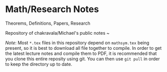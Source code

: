 # Math/Research Notes
Theorems, Definitions, Papers, Research

Repository of chakravala/Michael's public notes ~

*Note*: Most `*.tex` files in this repository depend on `mathsym.tex` being present, so it is best to download all file together to compile. In order to get the latest lecture notes and compile them to PDF, it is recommended that you clone this entire reposity using git. You can then use `git pull` in order to keep the directory up to date.
